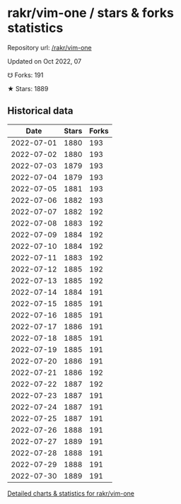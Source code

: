 # rakr/vim-one / stars & forks statistics

Repository url: [/rakr/vim-one](https://github.com/rakr/vim-one)

Updated on Oct 2022, 07

☋ Forks: 191

★ Stars: 1889

## Historical data
| Date | Stars | Forks |
|------|-------|-------|
| 2022-07-01 | 1880 | 193 | 
| 2022-07-02 | 1880 | 193 | 
| 2022-07-03 | 1879 | 193 | 
| 2022-07-04 | 1879 | 193 | 
| 2022-07-05 | 1881 | 193 | 
| 2022-07-06 | 1882 | 193 | 
| 2022-07-07 | 1882 | 192 | 
| 2022-07-08 | 1883 | 192 | 
| 2022-07-09 | 1884 | 192 | 
| 2022-07-10 | 1884 | 192 | 
| 2022-07-11 | 1883 | 192 | 
| 2022-07-12 | 1885 | 192 | 
| 2022-07-13 | 1885 | 192 | 
| 2022-07-14 | 1884 | 191 | 
| 2022-07-15 | 1885 | 191 | 
| 2022-07-16 | 1885 | 191 | 
| 2022-07-17 | 1886 | 191 | 
| 2022-07-18 | 1885 | 191 | 
| 2022-07-19 | 1885 | 191 | 
| 2022-07-20 | 1886 | 191 | 
| 2022-07-21 | 1886 | 192 | 
| 2022-07-22 | 1887 | 192 | 
| 2022-07-23 | 1887 | 191 | 
| 2022-07-24 | 1887 | 191 | 
| 2022-07-25 | 1887 | 191 | 
| 2022-07-26 | 1888 | 191 | 
| 2022-07-27 | 1889 | 191 | 
| 2022-07-28 | 1888 | 191 | 
| 2022-07-29 | 1888 | 191 | 
| 2022-07-30 | 1889 | 191 | 


[Detailed charts & statistics for rakr/vim-one](https://reviewgithub.com/rep/rakr/vim-one)
